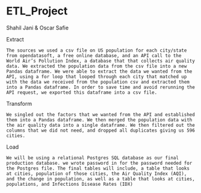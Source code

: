 # ETL_Project


Shahil Jani & Oscar Safie

Extract

    The sources we used a csv file on US population for each city/state from opendatasoft, a free online database, and an API call to the World Air’s Pollution Index, a database that that collects air quality data. We extracted the population data from the csv file into a new Pandas dataframe. We were able to extract the data we wanted from the API, using a for loop that looped through each city that matched up with the data we received from the population csv and extracted them into a Pandas dataframe. In order to save time and avoid rerunning the API request, we exported this dataframe into a csv file. 

Transform

    We singled out the factors that we wanted from the API and established them into a Pandas dataframe. We then merged the population data with the air quality data into a single dataframe. We then filtered out the columns that we did not need, and dropped all duplicates giving us 596 cities. 

Load

    We will be using a relational Postgres SQL database as our final production database. we wrote password in for the password needed for the Postgres file. The final tables will include, a table that looks at cities, population of those cities, the Air Quality Index (AQI), and the change in population, as well as a table that looks at cities, populations, and Infections Disease Rates (IDX)

